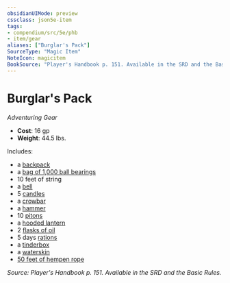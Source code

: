 ```yaml
---
obsidianUIMode: preview
cssclass: json5e-item
tags:
- compendium/src/5e/phb
- item/gear
aliases: ["Burglar's Pack"]
SourceType: "Magic Item"
NoteIcon: magicitem
BookSource: "Player's Handbook p. 151. Available in the SRD and the Basic Rules."
---
```

# Burglar's Pack
*Adventuring Gear*  

- **Cost**: 16 gp
- **Weight**: 44.5 lbs.

Includes:

- a [backpack](/2-Mechanics/CLI/items/backpack.md)  
- a [bag of 1,000 ball bearings](/2-Mechanics/CLI/items/ball-bearings-bag-of-1000.md)  
- 10 feet of string  
- a [bell](/2-Mechanics/CLI/items/bell.md)  
- 5 [candles](/2-Mechanics/CLI/items/candle.md)  
- a [crowbar](/2-Mechanics/CLI/items/crowbar.md)  
- a [hammer](/2-Mechanics/CLI/items/hammer.md)  
- 10 [pitons](/2-Mechanics/CLI/items/piton.md)  
- a [hooded lantern](/2-Mechanics/CLI/items/hooded-lantern.md)  
- 2 [flasks of oil](/2-Mechanics/CLI/items/oil-flask.md)  
- 5 days [rations](/2-Mechanics/CLI/items/rations-1-day.md)  
- a [tinderbox](/2-Mechanics/CLI/items/tinderbox.md)  
- a [waterskin](/2-Mechanics/CLI/items/waterskin.md)  
- [50 feet of hempen rope](/2-Mechanics/CLI/items/hempen-rope-50-feet.md)  

*Source: Player's Handbook p. 151. Available in the SRD and the Basic Rules.*